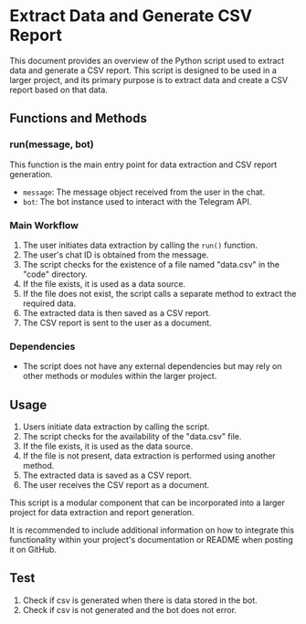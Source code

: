# Extract Data and Generate CSV Report

This document provides an overview of the Python script used to extract data and generate a CSV report. This script is designed to be used in a larger project, and its primary purpose is to extract data and create a CSV report based on that data.

## Functions and Methods

### run(message, bot)
This function is the main entry point for data extraction and CSV report generation.

- `message`: The message object received from the user in the chat.
- `bot`: The bot instance used to interact with the Telegram API.

### Main Workflow
1. The user initiates data extraction by calling the `run()` function.
2. The user's chat ID is obtained from the message.
3. The script checks for the existence of a file named "data.csv" in the "code" directory.
4. If the file exists, it is used as a data source.
5. If the file does not exist, the script calls a separate method to extract the required data.
6. The extracted data is then saved as a CSV report.
7. The CSV report is sent to the user as a document.

### Dependencies
- The script does not have any external dependencies but may rely on other methods or modules within the larger project.

## Usage
1. Users initiate data extraction by calling the script.
2. The script checks for the availability of the "data.csv" file.
3. If the file exists, it is used as the data source.
4. If the file is not present, data extraction is performed using another method.
5. The extracted data is saved as a CSV report.
6. The user receives the CSV report as a document.

This script is a modular component that can be incorporated into a larger project for data extraction and report generation.

It is recommended to include additional information on how to integrate this functionality within your project's documentation or README when posting it on GitHub.

## Test
1. Check if csv is generated when there is data stored in the bot.
2. Check if csv is not generated and the bot does not error.
